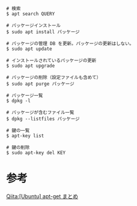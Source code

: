 
```shell
# 検索
$ apt search QUERY

# パッケージインストール
$ sudo apt install パッケージ

# パッケージの管理 DB を更新。パッケージの更新はしない。
$ sudo apt update

# インストールされているパッケージの更新
$ sudo apt upgrade

# パッケージの削除（設定ファイルも含めて）
$ sudo apt purge パッケージ

# パッケージ一覧
$ dpkg -l

# パッケージが含むファイル一覧
$ dpkg --listfiles パッケージ

# 鍵の一覧
$ apt-key list

# 鍵の削除
$ sudo apt-key del KEY
```

# 参考

[Qiita:[Ubuntu] apt-get まとめ](https://qiita.com/white_aspara25/items/723ae4ebf0bfefe2115c)
